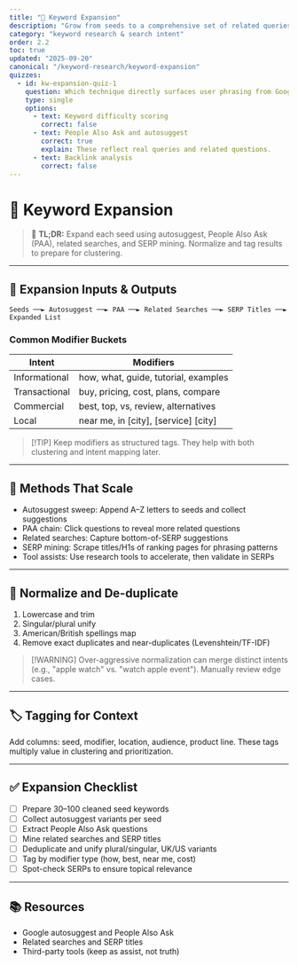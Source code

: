 ```yaml
---
title: "🔎 Keyword Expansion"
description: "Grow from seeds to a comprehensive set of related queries using autosuggest, People Also Ask, SERP mining, and tool-based expansions."
category: "keyword research & search intent"
order: 2.2
toc: true
updated: "2025-09-20"
canonical: "/keyword-research/keyword-expansion"
quizzes:
  - id: kw-expansion-quiz-1
    question: Which technique directly surfaces user phrasing from Google’s interface?
    type: single
    options:
      - text: Keyword difficulty scoring
        correct: false
      - text: People Also Ask and autosuggest
        correct: true
        explain: These reflect real queries and related questions.
      - text: Backlink analysis
        correct: false
---
```


# 🔎 Keyword Expansion

> 📌 **TL;DR:** Expand each seed using autosuggest, People Also Ask (PAA), related searches, and SERP mining. Normalize and tag results to prepare for clustering.

---

## 🧰 Expansion Inputs & Outputs

```
Seeds ──► Autosuggest ──► PAA ──► Related Searches ──► SERP Titles ──► Expanded List
```

### Common Modifier Buckets

| Intent | Modifiers |
|-------|-----------|
| Informational | how, what, guide, tutorial, examples |
| Transactional | buy, pricing, cost, plans, compare |
| Commercial | best, top, vs, review, alternatives |
| Local | near me, in [city], [service] [city] |

> [!TIP] Keep modifiers as structured tags. They help with both clustering and intent mapping later.

---

## 🔬 Methods That Scale

- Autosuggest sweep: Append A–Z letters to seeds and collect suggestions
- PAA chain: Click questions to reveal more related questions
- Related searches: Capture bottom-of-SERP suggestions
- SERP mining: Scrape titles/H1s of ranking pages for phrasing patterns
- Tool assists: Use research tools to accelerate, then validate in SERPs

---

## 🧹 Normalize and De-duplicate

1. Lowercase and trim
2. Singular/plural unify
3. American/British spellings map
4. Remove exact duplicates and near-duplicates (Levenshtein/TF-IDF)

> [!WARNING] Over-aggressive normalization can merge distinct intents (e.g., "apple watch" vs. "watch apple event"). Manually review edge cases.

---

## 🏷️ Tagging for Context

Add columns: seed, modifier, location, audience, product line. These tags multiply value in clustering and prioritization.

---

## ✅ Expansion Checklist

- [ ] Prepare 30–100 cleaned seed keywords
- [ ] Collect autosuggest variants per seed
- [ ] Extract People Also Ask questions
- [ ] Mine related searches and SERP titles
- [ ] Deduplicate and unify plural/singular, UK/US variants
- [ ] Tag by modifier type (how, best, near me, cost)
- [ ] Spot-check SERPs to ensure topical relevance

---

## 📚 Resources

- Google autosuggest and People Also Ask
- Related searches and SERP titles
- Third-party tools (keep as assist, not truth)

